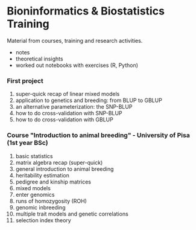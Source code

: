 Bioninformatics & Biostatistics Training
=======================

Material from courses, training and research activities.
- notes
- theoretical insights
- worked out notebooks with exercises (R, Python)

### First project

1. super-quick recap of linear mixed models
2. application to genetics and breeding: from BLUP to GBLUP
3. an alternative parameterization: the SNP-BLUP
4. how to do cross-validation with SNP-BLUP
5. how to do cross-validation with GBLUP

### Course "Introduction to animal breeding" - University of Pisa (1st year BSc)

1. basic statistics
2. matrix algebra recap (super-quick)
3. general introduction to animal breeding
4. heritability estimation
5. pedigree and kinship matrices
6. mixed models
7. enter genomics
8. runs of homozygosity (ROH)
9. genomic inbreeding
10. multiple trait models and genetic correlations
11. selection index theory
